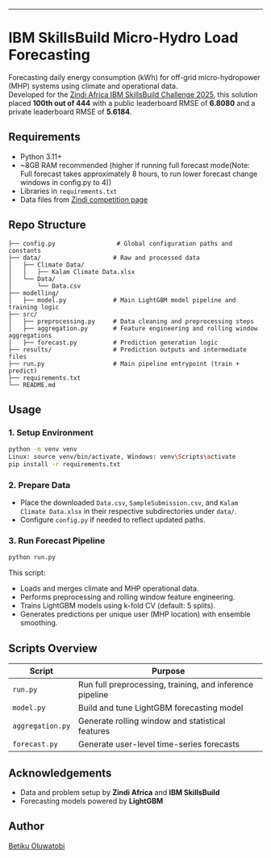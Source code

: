 ---

# IBM SkillsBuild Micro-Hydro Load Forecasting

Forecasting daily energy consumption (kWh) for off-grid micro-hydropower (MHP) systems using climate and operational data.  
Developed for the [Zindi Africa IBM SkillsBuild Challenge 2025](https://zindi.africa/competitions/ibm-skillsbuild-hydropower-climate-optimisation-challenge), this solution placed **100th out of 444** with a public leaderboard RMSE of **6.8080** and a private leaderboard RMSE of **5.6184**.

## Requirements

- Python 3.11+
- ~8GB RAM recommended (higher if running full forecast mode(Note: Full forecast takes approximately 8 hours, to run lower forecast change windows in config.py to 4))
- Libraries in `requirements.txt`  
- Data files from [Zindi competition page](https://zindi.africa/competitions/ibm-skillsbuild-hydropower-climate-optimisation-challenge/data)

## Repo Structure

```
├── config.py                 # Global configuration paths and constants
├── data/                    # Raw and processed data
│   ├── Climate Data/
│   │   ├── Kalam Climate Data.xlsx
│   └── Data/
│       └── Data.csv
├── modelling/
│   ├── model.py             # Main LightGBM model pipeline and training logic
├── src/
│   ├── preprocessing.py     # Data cleaning and preprocessing steps
│   ├── aggregation.py       # Feature engineering and rolling window aggregations
│   ├── forecast.py          # Prediction generation logic
├── results/                 # Prediction outputs and intermediate files
├── run.py                   # Main pipeline entrypoint (train + predict)
├── requirements.txt
└── README.md
```

## Usage

### 1. Setup Environment
```bash
python -m venv venv
Linux: source venv/bin/activate, Windows: venv\Scripts\activate
pip install -r requirements.txt
```

### 2. Prepare Data
- Place the downloaded `Data.csv`, `SampleSubmission.csv`, and `Kalam Climate Data.xlsx` in their respective subdirectories under `data/`.
- Configure `config.py` if needed to reflect updated paths.

### 3. Run Forecast Pipeline
```bash
python run.py
```

This script:
- Loads and merges climate and MHP operational data.
- Performs preprocessing and rolling window feature engineering.
- Trains LightGBM models using k-fold CV (default: 5 splits).
- Generates predictions per unique user (MHP location) with ensemble smoothing.

## Scripts Overview

| Script        | Purpose                                                  |
|---------------|----------------------------------------------------------|
| `run.py`      | Run full preprocessing, training, and inference pipeline |
| `model.py`    | Build and tune LightGBM forecasting model                |
| `aggregation.py` | Generate rolling window and statistical features     |
| `forecast.py` | Generate user-level time-series forecasts                |

## Acknowledgements

- Data and problem setup by **Zindi Africa** and **IBM SkillsBuild**
- Forecasting models powered by **LightGBM**

## Author
[Betiku Oluwatobi](http://linkedin.com/in/oluwatobi-betiku-oluwatobi/)
